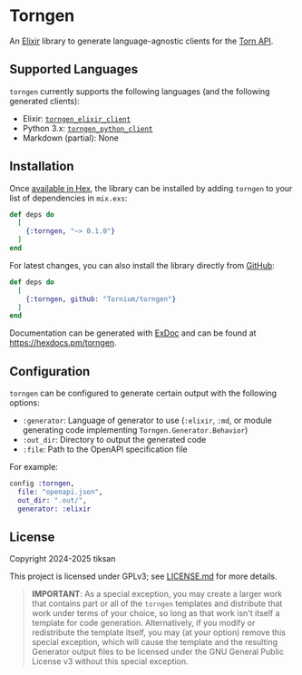 # Torngen
An [Elixir](https://elixir-lang.org) library to generate language-agnostic clients for the [Torn API](https://www.torn.com/swagger/index.html).

## Supported Languages
`torngen` currently supports the following languages (and the following generated clients):
- Elixir: [`torngen_elixir_client`](https://github.com/Tornium/torngen_elixir_client)
- Python 3.x: [`torngen_python_client`](https://github.com/Tornium/torngen_python_client)
- Markdown (partial): None

## Installation
Once [available in Hex](https://hex.pm/docs/publish), the library can be installed
by adding `torngen` to your list of dependencies in `mix.exs`:

```elixir
def deps do
  [
    {:torngen, "~> 0.1.0"}
  ]
end
```

For latest changes, you can also install the library directly from [GitHub](https://github.com/Tornium/torngen):

```elixir
def deps do
  [
    {:torngen, github: "Tornium/torngen"}
  ]
end
```

Documentation can be generated with [ExDoc](https://github.com/elixir-lang/ex_doc)
and can be found at <https://hexdocs.pm/torngen>.

## Configuration
`torngen` can be configured to generate certain output with the following options:
- `:generator`: Language of generator to use (`:elixir`, `:md`, or module generating code implementing `Torngen.Generator.Behavior`)
- `:out_dir`: Directory to output the generated code
- `:file`: Path to the OpenAPI specification file

For example:
```elixir
config :torngen,
  file: "openapi.json",
  out_dir: ".out/",
  generator: :elixir
```

## License
Copyright 2024-2025 tiksan

This project is licensed under GPLv3; see [LICENSE.md](LICENSE.md) for more details.

> **IMPORTANT**:
> As a special exception, you may create a larger work that contains part or all of the `torngen` templates and distribute that work under terms of your choice, so long as that work isn't itself a template for code generation. Alternatively, if you modify or redistribute the template itself, you may (at your option) remove this special exception, which will cause the template and the resulting Generator output files to be licensed under the GNU General Public License v3 without this special exception.
